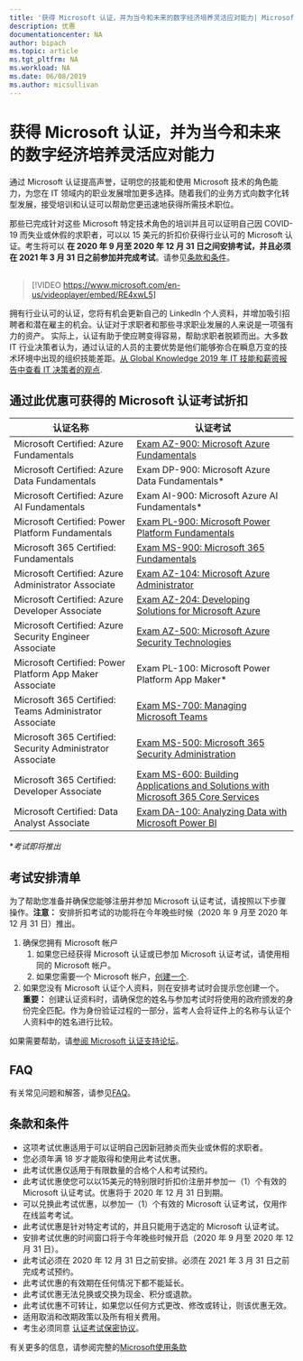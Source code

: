 ```yaml
---
title: '获得 Microsoft 认证，并为当今和未来的数字经济培养灵活应对能力| Microsoft Docs'
description: 优惠 
documentationcenter: NA 
author: bipach
ms.topic: article
ms.tgt_pltfrm: NA
ms.workload: NA
ms.date: 06/08/2019
ms.author: micsullivan
---
```

# 获得 Microsoft 认证，并为当今和未来的数字经济培养灵活应对能力

通过 Microsoft 认证提高声誉，证明您的技能和使用 Microsoft 技术的角色能力，为您在 IT 领域内的职业发展增加更多选择。随着我们的业务方式向数字化转型发展，接受培训和认证可以帮助您更迅速地获得所需技术职位。

那些已完成针对这些 Microsoft 特定技术角色的培训并且可以证明自己因 COVID-19 而失业或休假的求职者，可以以 15 美元的折扣价获得行业认可的 Microsoft 认证。考生将可以 **在 2020 年 9 月至 2020 年 12 月 31 日之间安排考试，并且必须在 2021 年 3 月 31 日之前参加并完成考试**。请参见[条款和条件](#terms-conditions)。
<br/>
<br/>

> [!VIDEO https://www.microsoft.com/en-us/videoplayer/embed/RE4xwL5]


拥有行业认可的认证，您将有机会更新自己的 LinkedIn 个人资料，并增加吸引招聘者和潜在雇主的机会。认证对于求职者和那些寻求职业发展的人来说是一项强有力的资产。  实际上，认证有助于使应聘变得容易，帮助求职者脱颖而出。大多数 IT 行业决策者认为，通过认证的人员的主要优势是他们能够弥合在瞬息万变的技术环境中出现的组织技能差距。[从 Global Knowledge 2019 年 IT 技能和薪资报告中查看 IT 决策者的观点](https://www.globalknowledge.com/en-us/content/salary-report/it-skills-and-salary-report).

## 通过此优惠可获得的 Microsoft 认证考试折扣

| 认证名称|认证考试 |
|-|-|
|Microsoft Certified: Azure Fundamentals|[Exam AZ-900: Microsoft Azure Fundamentals](/learn/certifications/exams/az-900)|
|Microsoft Certified: Azure Data Fundamentals|Exam DP-900: Microsoft Azure Data Fundamentals*|
|Microsoft Certified: Azure AI Fundamentals|Exam AI-900: Microsoft Azure AI Fundamentals*|
|Microsoft Certified: Power Platform Fundamentals|[Exam PL-900: Microsoft Power Platform Fundamentals](/learn/certifications/exams/pl-900)|
|Microsoft 365 Certified: Fundamentals|[Exam MS-900: Microsoft 365 Fundamentals](/learn/certifications/exams/ms-900)|
|Microsoft Certified: Azure Administrator Associate|[Exam AZ-104: Microsoft Azure Administrator](/learn/certifications/exams/az-104)|
|Microsoft Certified: Azure Developer Associate|[Exam AZ-204: Developing Solutions for Microsoft Azure](/learn/certifications/exams/az-204)|
|Microsoft Certified: Azure Security Engineer Associate|[Exam AZ-500: Microsoft Azure Security Technologies](/learn/certifications/exams/az-500)|
|Microsoft Certified: Power Platform App Maker Associate|Exam PL-100: Microsoft Power Platform App Maker*|
|Microsoft 365 Certified: Teams Administrator Associate|[Exam MS-700: Managing Microsoft Teams](/learn/certifications/exams/ms-700)|
|Microsoft 365 Certified: Security Administrator Associate|[Exam MS-500: Microsoft 365 Security Administration](/learn/certifications/exams/ms-500)|
|Microsoft 365 Certified: Developer Associate|[Exam MS-600: Building Applications and Solutions with Microsoft 365 Core Services](/learn/certifications/exams/ms-600)|
|Microsoft Certified: Data Analyst Associate|[Exam DA-100: Analyzing Data with Microsoft Power BI](/learn/certifications/exams/da-100)|


**考试即将推出*

## 考试安排清单

为了帮助您准备并确保您能够注册并参加 Microsoft 认证考试，请按照以下步骤操作。**注意：** 安排折扣考试的功能将在今年晚些时候（2020 年 9 月至 2020 年 12 月 31 日）推出。

1. 确保您拥有 Microsoft 帐户
	1. 如果您已经获得 Microsoft 认证或已参加 Microsoft 认证考试，请使用相同的 Microsoft 帐户。  
	2. 如果您需要一个 Microsoft 帐户，[创建一个](https://account.microsoft.com/account/manage-my-account).
2. 如果您没有 Microsoft 认证个人资料，则在安排考试时会提示您创建一个。<br/>**重要：** 创建认证资料时，请确保您的姓名与参加考试时将使用的政府颁发的身份完全匹配。作为身份验证过程的一部分，监考人会将证件上的名称与认证个人资料中的姓名进行比较。

如果需要帮助，请[参阅 Microsoft 认证支持论坛](https://aka.ms/mcpforum)。

## FAQ

有关常见问题和解答，请参见[FAQ](https://aka.ms/JobSeekerFAQ)。

## <a name="terms-conditions"></a> 条款和条件

- 这项考试优惠适用于可以证明自己因新冠肺炎而失业或休假的求职者。
- 您必须年满 18 岁才能取得和使用此考试优惠。
- 此考试优惠仅适用于有限数量的合格个人和考试预约。
- 此考试优惠使您可以以15美元的特别限时折扣价注册并参加一（1）个有效的 Microsoft 认证考试。优惠将于 2020 年 12 月 31 日到期。
- 可以兑换此考试优惠，以参加一（1）个有效的 Microsoft 认证考试，仅用作在线监考考试。
- 此考试优惠是针对特定考试的，并且只能用于选定的 Microsoft 认证考试。
- 安排考试优惠的时间窗口将于今年晚些时候开启（2020 年 9 月至 2020 年 12 月 31 日）。
- 此考试必须在 2020 年 12 月 31 日之前安排。必须在 2021 年 3 月 31 日之前完成考试预约。
- 此考试优惠的有效期在任何情况下都不能延长。
- 此考试优惠无法兑换或交换为现金、积分或退款。
- 此考试优惠不可转让，如果您以任何方式更改、修改或转让，则该优惠无效。
- 适用取消和改期政策以及所有相关费用。
- 考生必须同意 [认证考试保密协议](/learn/certifications/certification-exam-policies#non-disclosure-agreement)。

有关更多的信息，请参阅完整的[Microsoft使用条款](https://www.microsoft.com/en-us/legal/intellectualproperty/copyright/default.aspx)
